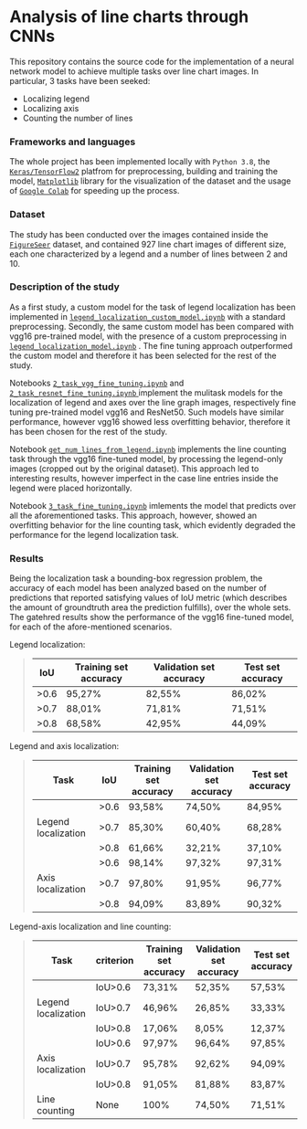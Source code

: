 # Analysis of line charts through CNNs
This repository contains the source code for the implementation of a neural network model to achieve multiple tasks over line chart images. In particular, 3 tasks have been seeked:
- Localizing legend
- Localizing axis
- Counting the number of lines

### Frameworks and languages
The whole project has been implemented locally with `Python 3.8`, the [`Keras/TensorFlow2`](https://www.tensorflow.org/) platfrom for preprocessing, building and training the model, [`Matplotlib`](https://matplotlib.org/) library for the visualization of the dataset and the usage of [`Google Colab`](https://colab.research.google.com/) for speeding up the process.

### Dataset
The study has been conducted over the images contained inside the [`FigureSeer`](https://prior.allenai.org/projects/figureseer) dataset, and contained 927 line chart images of different size, each one characterized by a legend and a number of lines between 2 and 10.

### Description of the study
As a first study, a custom model for the task of legend localization has been implemented in [`legend_localization_custom_model.ipynb`](https://github.com/LeoGori/line_chart_analysis/blob/main/legend_localization_custom_model.ipynb) with a standard preprocessing. Secondly, the same custom model has been compared with vgg16 pre-trained model, with the presence of a custom preprocessing in [`legend_localization_model.ipynb`](https://github.com/LeoGori/line_chart_analysis/blob/main/legend_localization_model.ipynb) . The fine tuning approach outperformed the custom model and therefore it has been selected for the rest of the study.

Notebooks [`2_task_vgg_fine_tuning.ipynb`](https://github.com/LeoGori/line_chart_analysis/blob/main/2_task_vgg_fine_tuning.ipynb) and [`2_task_resnet_fine_tuning.ipynb` ](https://github.com/LeoGori/line_chart_analysis/blob/main/2_task_resnet_fine_tuning.ipynb) implement the mulitask models for the localization of legend and axes over the line graph images, respectively fine tuning pre-trained model vgg16 and ResNet50. Such models have similar performance, however vgg16 showed less overfitting behavior, therefore it has been chosen for the rest of the study.

Notebook [`get_num_lines_from_legend.ipynb`](https://github.com/LeoGori/line_chart_analysis/blob/main/get_num_lines_from_legend.ipynb) implements the line counting task through the vgg16 fine-tuned model, by processing the legend-only images (cropped out by the original dataset). This approach led to interesting results, however imperfect in the case line entries inside the legend were placed horizontally.

Notebook [`3_task_fine_tuning.ipynb`](https://github.com/LeoGori/line_chart_analysis/blob/main/3_task_fine_tuning.ipynb) imlements the model that predicts over all the aforementioned tasks. This approach, however, showed an overfitting behavior for the line counting task, which evidently degraded the performance for the legend localization task.

### Results
Being the localization task a bounding-box regression problem, the accuracy of each model has been analyzed based on the number of predictions that reported satisfying values of IoU metric (which describes the amount of groundtruth area the prediction fulfills), over the whole sets. The gatehred results show the performance of the vgg16 fine-tuned model, for each of the afore-mentioned scenarios.

Legend localization:
>    | IoU  | Training set accuracy | Validation set accuracy | Test set accuracy |
>    |------|-----------------------|-------------------------|-------------------|
>    | >0.6 | 95,27%                | 82,55%                  | 86,02%            |
>    | >0.7 | 88,01%                | 71,81%                  | 71,51%            |
>    | >0.8 | 68,58%                | 42,95%                  | 44,09%            |


Legend and axis localization:
>| Task                | IoU  | Training set accuracy | Validation set accuracy | Test set accuracy |
>|---------------------|------|-----------------------|-------------------------|-------------------|
>|                     | >0.6 | 93,58%                | 74,50%                  | 84,95%            |
>| Legend localization | >0.7 | 85,30%                | 60,40%                  | 68,28%            |
>|                     | >0.8 | 61,66%                | 32,21%                  | 37,10%            |
>|                     | >0.6 | 98,14%                | 97,32%                  | 97,31%            |
>| Axis localization   | >0.7 | 97,80%                | 91,95%                  | 96,77%            |
>|                     | >0.8 | 94,09%                | 83,89%                  | 90,32%            |

Legend-axis localization and line counting:
>| Task                | criterion | Training set accuracy | Validation set accuracy | Test set accuracy |
>|---------------------|-----------|-----------------------|-------------------------|-------------------|
>|                     | IoU>0.6   | 73,31%                | 52,35%                  | 57,53%            |
>| Legend localization | IoU>0.7   | 46,96%                | 26,85%                  | 33,33%            |
>|                     | IoU>0.8   | 17,06%                | 8,05%                   | 12,37%            |
>|                     | IoU>0.6   | 97,97%                | 96,64%                  | 97,85%            |
>| Axis localization   | IoU>0.7   | 95,78%                | 92,62%                  | 94,09%            |
>|                     | IoU>0.8   | 91,05%                | 81,88%                  | 83,87%            |
>| Line counting       | None      | 100%                  | 74,50%                  | 71,51%            |